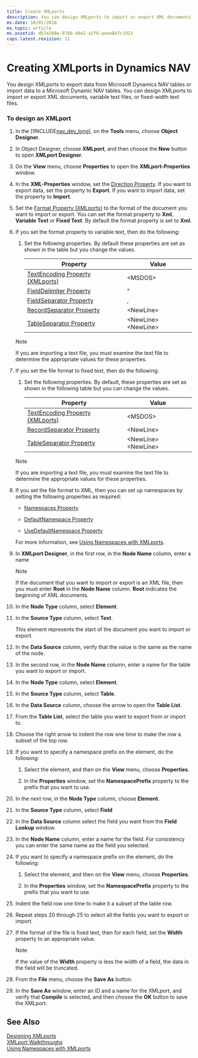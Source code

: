 ```yaml
---
title: Create XMLports 
description: You can design XMLports to import or export XML documents, variable text files, or fixed-width text files. 
ms.date: 10/01/2018
ms.topic: article
ms.assetid: db7e208e-9780-40e2-a2f6-aeee8b7c1923
caps.latest.revision: 11
---
```

# Creating XMLports in Dynamics NAV
You design XMLports to export data from Microsoft Dynamics NAV tables or import data to a Microsoft Dynamic NAV tables. You can design XMLports to import or export XML documents, variable text files, or fixed-width text files.  
  
### To design an XMLport  
  
1.  In the [!INCLUDE[nav_dev_long](includes/nav_dev_long_md.md)], on the **Tools** menu, choose **Object Designer**.  
  
2.  In Object Designer, choose **XMLport**, and then choose the **New** button to open **XMLport Designer**.  
  
3.  On the **View** menu, choose **Properties** to open the **XMLport-Properties** window.  
  
4.  In the **XML-Properties** window, set the [Direction Property](Direction-Property.md). If you want to export data, set the property to **Export**. If you want to import data, set the property to **Import**.  
  
5.  Set the [Format Property \(XMLports\)](Format-Property--XMLports-.md) to the format of the document you want to import or export. You can set the format property to **Xml**, **Variable Text** or **Fixed Text**. By default the format property is set to **Xml**.  
  
6.  If you set the format property to variable text, then do the following:  
  
    1.  Set the following properties. By default these properties are set as shown in the table but you change the values.  
  
        |Property|Value|  
        |--------------|-----------|  
        |[TextEncoding Property \(XMLports\)](TextEncoding-Property--XMLports-.md)|\<MSDOS>|  
        |[FieldDelimiter Property](FieldDelimiter-Property.md)|“|  
        |[FieldSeparator Property](FieldSeparator-Property.md)|,|  
        |[RecordSeparator Property](RecordSeparator-Property.md)|\<NewLine>|  
        |[TableSeparator Property](TableSeparator-Property.md)|\<NewLine>\<NewLine>|  
  
    > [!NOTE]  
    >  If you are importing a text file, you must examine the text file to determine the appropriate values for these properties.  
  
7.  If you set the file format to fixed text, then do the following:  
  
    1.  Set the following properties. By default, these properties are set as shown in the following table but you can change the values.  
  
        |Property|Value|  
        |--------------|-----------|  
        |[TextEncoding Property \(XMLports\)](TextEncoding-Property--XMLports-.md)|\<MSDOS>|  
        |[RecordSeparator Property](RecordSeparator-Property.md)|\<NewLine>|  
        |[TableSeparator Property](TableSeparator-Property.md)|\<NewLine>\<NewLine>|  
  
    > [!NOTE]  
    >  If you are importing a text file, you must examine the text file to determine the appropriate values for these properties.  
  
8.  If you set the file format to XML, then you can set up namespaces by setting the following properties as required:  
  
    -   [Namespaces Property](Namespaces-Property.md)  
  
    -   [DefaultNamespace Property](DefaultNamespace-Property.md)  
  
    -   [UseDefaultNamespace Property](UseDefaultNamespace-Property.md)  
  
     For more information, see [Using Namespaces with XMLports](Using-Namespaces-with-XMLports.md).  
  
9. In **XMLport Designer**, in the first row, in the **Node Name** column, enter a name  
  
    > [!NOTE]  
    >  If the document that you want to import or export is an XML file, then you must enter **Root** in the **Node Name** column. **Root** indicates the beginning of XML documents.  
  
10. In the **Node Type** column, select **Element**.  
  
11. In the **Source Type** column, select **Text**.  
  
     This element represents the start of the document you want to import or export.  
  
12. In the **Data Source** column, verify that the value is the same as the name of the node.  
  
13. In the second row, in the **Node Name** column, enter a name for the table you want to export or import.  
  
14. In the **Node Type** column, select **Element**.  
  
15. In the **Source Type** column, select **Table**.  
  
16. In the **Data Source** column, choose the arrow to open the **Table List**.  
  
17. From the **Table List**, select the table you want to export from or import to.  
  
18. Choose the right arrow to indent the row one time to make the row a subset of the top row.  
  
19. If you want to specify a namespace prefix on the element, do the following:  
  
    1.  Select the element, and then on the **View** menu, choose **Properties**.  
  
    2.  In the **Properties** window, set the **NamespacePrefix** property to the prefix that you want to use.  
  
20. In the next row, in the **Node Type** column, choose **Element**.  
  
21. In the **Source Type** column, select **Field**  
  
22. In the **Data Source** column select the field you want from the **Field Lookup** window.  
  
23. In the **Node Name** column, enter a name for the field. For consistency you can enter the same name as the field you selected.  
  
24. If you want to specify a namespace prefix on the element, do the following:  
  
    1.  Select the element, and then on the **View** menu, choose **Properties**.  
  
    2.  In the **Properties** window, set the **NamespacePrefix** property to the prefix that you want to use.  
  
25. Indent the field row one time to make it a subset of the table row.  
  
26. Repeat steps 20 through 25 to select all the fields you want to export or import.  
  
27. If the format of the file is fixed text, then for each field, set the **Width** property to an appropriate value.  
  
    > [!NOTE]  
    >  If the value of the **Width** property is less the width of a field, the data in the field will be truncated.  
  
28. From the **File** menu, choose the **Save As** button.  
  
29. In the **Save As** window, enter an ID and a name for the XMLport, and verify that **Compile** is selected, and then choose the **OK** button to save the XMLport.  
  
## See Also  
 [Designing XMLports](Designing-XMLports.md)   
 [XMLport Walkthroughs](XMLport-Walkthroughs.md)   
 [Using Namespaces with XMLports](Using-Namespaces-with-XMLports.md)
